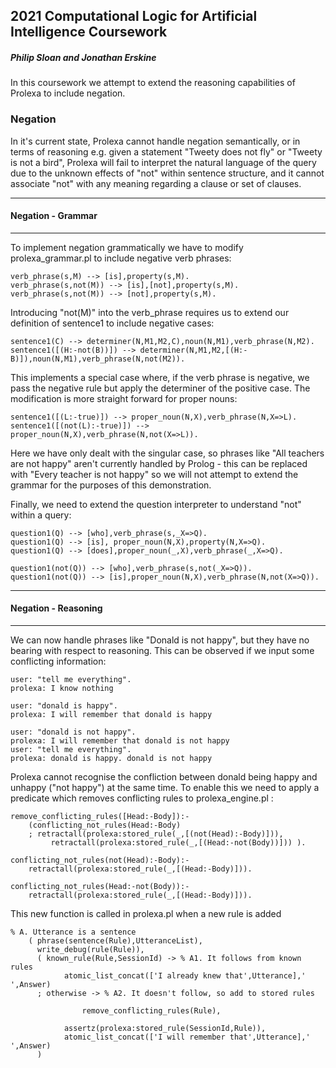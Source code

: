 ## 2021 Computational Logic for Artificial Intelligence Coursework
##### Philip Sloan and Jonathan Erskine

In this coursework we attempt to extend the reasoning capabilities of Prolexa to include negation.

### Negation

In it's current state, Prolexa cannot handle negation semantically, or in terms of reasoning e.g. given a statement "Tweety does not fly" or "Tweety is not a bird", Prolexa will fail to interpret the natural language of the query due to the unknown effects of "not" within sentence structure, and it cannot associate "not" with any meaning regarding a clause or set of clauses.

---
#### Negation - Grammar
---
To implement negation grammatically we have to modify prolexa_grammar.pl to include negative verb phrases:
```
verb_phrase(s,M) --> [is],property(s,M).
verb_phrase(s,not(M)) --> [is],[not],property(s,M).
verb_phrase(s,not(M)) --> [not],property(s,M).
```
Introducing "not(M)" into the verb_phrase requires us to extend our definition of sentence1 to include negative cases:
```
sentence1(C) --> determiner(N,M1,M2,C),noun(N,M1),verb_phrase(N,M2). 
sentence1([(H:-not(B))]) --> determiner(N,M1,M2,[(H:-B)]),noun(N,M1),verb_phrase(N,not(M2)).
```
This implements a special case where, if the verb phrase is negative, we pass the negative rule but apply the determiner of the positive case. The modification is more straight forward for proper nouns:
```
sentence1([(L:-true)]) --> proper_noun(N,X),verb_phrase(N,X=>L).
sentence1([(not(L):-true)]) --> proper_noun(N,X),verb_phrase(N,not(X=>L)).
```

Here we have only dealt with the singular case, so phrases like "All teachers are not happy" aren't currently handled by Prolog - this can be replaced with "Every teacher is not happy" so we will not attempt to extend the grammar for the purposes of this demonstration. 

Finally, we need to extend the question interpreter to understand "not" within a query:
```
question1(Q) --> [who],verb_phrase(s,_X=>Q).
question1(Q) --> [is], proper_noun(N,X),property(N,X=>Q).
question1(Q) --> [does],proper_noun(_,X),verb_phrase(_,X=>Q).

question1(not(Q)) --> [who],verb_phrase(s,not(_X=>Q)).
question1(not(Q)) --> [is],proper_noun(N,X),verb_phrase(N,not(X=>Q)).
```
---
#### Negation - Reasoning
---
We can now handle phrases like "Donald is not happy", but they have no bearing with respect to reasoning. This can be observed if we input some conflicting information:

```
user: "tell me everything".
prolexa: I know nothing

user: "donald is happy".
prolexa: I will remember that donald is happy

user: "donald is not happy".
prolexa: I will remember that donald is not happy
user: "tell me everything".
prolexa: donald is happy. donald is not happy
```
Prolexa cannot recognise the confliction between donald being happy and unhappy ("not happy") at the same time. To enable this we need to apply a predicate which removes conflicting rules to prolexa_engine.pl :
```
remove_conflicting_rules([Head:-Body]):-
	(conflicting_not_rules(Head:-Body)
	; retractall(prolexa:stored_rule(_,[(not(Head):-Body)])),
	     retractall(prolexa:stored_rule(_,[(Head:-not(Body))])) ).

conflicting_not_rules(not(Head):-Body):-
	retractall(prolexa:stored_rule(_,[(Head:-Body)])).

conflicting_not_rules(Head:-not(Body)):-
	retractall(prolexa:stored_rule(_,[(Head:-Body)])).
```
This new function is called in prolexa.pl when a new rule is added
```
% A. Utterance is a sentence
	( phrase(sentence(Rule),UtteranceList),
	  write_debug(rule(Rule)),
	  ( known_rule(Rule,SessionId) -> % A1. It follows from known rules
			atomic_list_concat(['I already knew that',Utterance],' ',Answer)
	  ; otherwise -> % A2. It doesn't follow, so add to stored rules
```
```
		        remove_conflicting_rules(Rule),
```
```
			assertz(prolexa:stored_rule(SessionId,Rule)),
			atomic_list_concat(['I will remember that',Utterance],' ',Answer)
	  )
```

